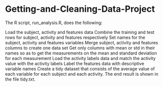 # Getting-and-Cleaning-Data-Project
The R script, run_analysis.R, does the following:

Load the subject, activity and features data
Combine the training and test rows for subject, activity and features respectively
Set names for the subject, activity and features variables
Merge subject, activity and features columns to create one data set
Get only columns with mean or std in their names so as to get the measurements on the mean and standard deviation for each measurement
Load the activity labels data and match the activity value with the activity labels
Label the features data with descriptive variable names
Create a tidy dataset that consists of the average value of each variable for each subject and each activity.
The end result is shown in the file tidy.txt.
